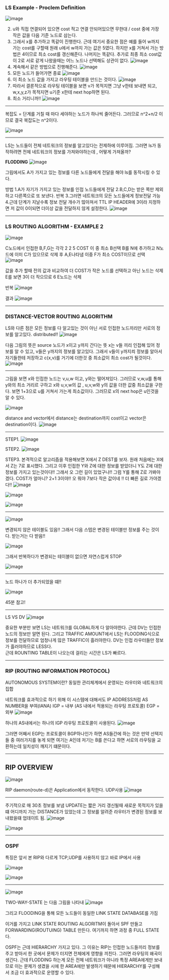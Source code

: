 ### LS Example - Proclem Definition 

![image](https://github.com/yybmion/network/assets/113106136/cd349c58-6553-486a-83b9-0330362e6b93)

2. u와 직접 연결되어 있으면 cost 적고 연결 안되어있으면 무한대 / cost 중에 가장 작은 값을 다음 기준 노드로 삼는다.
3. 그래서 x를 추가하고 똑같이 진행한다. 근데 여기서 중요한 점은 예를 들어 w까지 가는 cost를 구할때
원래 u에서 w까지 가는 값은 5였다. 하지만 x를 거쳐서 가는 방법은 4이므로 최소 cost를 갱신해준다. 나머지는 똑같다.
추가로 최종 최소 cost값이 2로 서로 같게 나왔을때는 어느 노드나 선택해도 상관이 없다.
![image](https://github.com/yybmion/network/assets/113106136/29ca77d4-5aba-4649-8bf2-651c4aee2a63)
4. 계속해서 같은 방법으로 진행해준다.
![image](https://github.com/yybmion/network/assets/113106136/6d311eec-319a-4951-b1fe-c069e93473ab)
5. 모든 노드가 들어가면 종료
![image](https://github.com/yybmion/network/assets/113106136/1defb73a-4d46-4a91-90c6-da9d9b50edbc)
6. 이 최소 노드 값을 가지고 라우팅 테이블을 만드는 것이다.
![image](https://github.com/yybmion/network/assets/113106136/36eeee13-3f58-4625-a859-db9f69752866)
7. 따라서 결론적으로 라우팅 테이블을 보면 v가 목적지면 그냥 v한테 보내면 되고, w,x,y,z가 목적지면 u기준 x한테 next hop하면 된다.
8. 최소 거리니까!!
![image](https://github.com/yybmion/network/assets/113106136/bf99c94f-2ad4-4ff1-9527-ea1237a1a5e1)

___

복잡도 = 단계를 거칠 때 마다 세야하는 노드가 하나씩 줄어든다.
그러므로 n^2+n/2 이므로 결국 복잡도는 n^2이다.

![image](https://github.com/yybmion/network/assets/113106136/ebfc664a-c5c8-4bcd-ac13-244ff0aa7400)

___

LS는 노드들이 전체 네트워크의 정보를 알고있다는 전제하에 이루어짐.
그러면 ls가 동작하려면 전체 네트워크의 정보를 가져와야하는데 , 어떻게 가져올까?

**FLODDING**
![image](https://github.com/yybmion/network/assets/113106136/d0d468d2-f008-4926-aef8-66c688055000)

그림에서도 A가 가지고 있는 정보를 다른 노드들에게 전달을 해야 ls를 동작시킬 수 있다.

방법
1.A가 자기가 가지고 있는 정보를 인접 노드들에게 전달
2.B,C,D는 받은 쪽만 제외하고 다른쪽으로 또 보낸다. 반복
3.그러면 네트워크의 모든 노드들에게 정보전달 가능
4.근데 단계가 지날수록 정보 전달 개수가 많아져서 TTL IP HEADER에 3이라 지정하면 저 값이 0이되면 더이상 값을 전달하지 않게 설정한다.
![image](https://github.com/yybmion/network/assets/113106136/9a5ed4aa-c437-47b3-b78c-12a847e4419c)

___

### LS ROUTING ALGORITHM - EXAMPLE 2
![image](https://github.com/yybmion/network/assets/113106136/fbff97ed-7e9f-4e9b-bad8-1d38956d2173)

C노드에서 인접한 B,F,G는 각각 2 2 5 COST 이 중 최소 B선택
B를 N에 추가하고 N노드에 이미 C가 있으므로 삭제 후 A,E나타냄
이중 F가 최소 COST이므로 선택
![image](https://github.com/yybmion/network/assets/113106136/852e4ec4-daba-4e4e-8799-219ed76fc986)

값을 추가 할때 전의 값과 비교하여 더 COST가 작은 노드를 선택하고 아닌 노드는 삭제 
E를 보면 3이 더 작으므로 6 E노드는 삭제

반복
![image](https://github.com/yybmion/network/assets/113106136/a51b4502-c079-420d-aa2d-6d5a8253b77c)

결과
![image](https://github.com/yybmion/network/assets/113106136/c48e9a44-dd81-433e-a11d-b0d2ea41a647)

___

### DISTANCE-VECTOR ROUTING ALGORITHM

LS와 다른 점은 모든 정보를 다 알고있는 것이 아닌 서로 인접한 노드끼리만 서로의 정보를 알고있다.
distributed!!
![image](https://github.com/yybmion/network/assets/113106136/749dbea0-1cbf-4a9a-87e3-6d6fe011c3b3)

다음 그림의 뜻은 source 노드가 x이고 y까지 간다는 뜻
x는 v들 끼리 인접해 있어 정보를 알 수 있고, v들은 y까지의 정보를 알고있다. 그래서 v들이 y까지릐 정보를
알아서 자기들한테 저장하고 c(x,v)를 거기에 더한것 중 최소값이 최소 cost가 될것이다.
![image](https://github.com/yybmion/network/assets/113106136/a132ffa7-5db0-4898-9f3e-faa764972e86)
___

그림을 보면 x와 인접한 노드는 v,u,w 이고, y와는 떨어져있다. 그러므로 v,w,u를 통해 y와의 최소 거리르 구하고
x와 u,v,w의 값 , u,v,w와 y의 값을 더한 값중 최소값을 구한다.
보면 1+3으로 u를 거쳐서 가는게 최소값이다. 그러므로 x의 next hop은 u인것을 알 수 있다.

![image](https://github.com/yybmion/network/assets/113106136/b754ee3d-e0ee-4586-b10d-d3fe499776ec)

distance and vector에서
distance는 destination까지 cost이고
vector은 destination이다.
![image](https://github.com/yybmion/network/assets/113106136/e40d36df-8d62-4c89-b0a7-71d269fa1e3e)

___
STEP1.
![image](https://github.com/yybmion/network/assets/113106136/b242e3a0-4b0f-4bd3-aaec-a199cad33ff3)

STEP2.
![image](https://github.com/yybmion/network/assets/113106136/c0685a07-feb5-415b-8a0b-cd13d704d714)

STEP3.
본격적으로 알고리즘을 적용해보면 X에서 Z DEST를 보자.
원래 처음에는 X에서 Z는 7로 표시했다. 그리고 이후 인접한 Y와 Z에 대한 정보를 받았더니 Y도 Z에 대한 정보를 가지고 있는것이다!!
그래서 오 그런 길이 있었구나!! 그럼 Y를 통해 Z로 가봐야겠다. COST가 얼마니? 2+1 3이야!!
오 뭐야 7보다 작은 값이네 !! 더 빠른 길로 가야겠다!!
![image](https://github.com/yybmion/network/assets/113106136/cdac42ad-f7ec-4582-baa5-f88d960900c4)

![image](https://github.com/yybmion/network/assets/113106136/020e7a22-c122-4508-908a-e912335e452a)

![image](https://github.com/yybmion/network/assets/113106136/b67fe2d8-7136-4f8c-ac34-a50d5102701e)
 
___

![image](https://github.com/yybmion/network/assets/113106136/8d668cab-a3c1-49fe-8bbf-a60e8ef44a1c)

변경되지 않은 테이블도 있음!!
그래서 다음 스텝은 변경된 테이블만 정보를 주는 것이다. 받는거는 다 받음!!

![image](https://github.com/yybmion/network/assets/113106136/a230584c-d516-48bb-bcd2-dc5adc78d6f7)

그래서 반복하다가 변경되는 테이블이 없으면 자연스럽게 STOP

![image](https://github.com/yybmion/network/assets/113106136/c4bb1265-8299-434b-bc26-d8839059b980)
 
___

노드 하나가 더 추가되었을 떄!!

![image](https://github.com/yybmion/network/assets/113106136/7177c567-cc23-45d1-9412-e9aca46d9423)

45분 참고!

___
LS VS DV
![image](https://github.com/yybmion/network/assets/113106136/57c9c4cf-c1e2-4618-bd4a-ff62eb035488)

중요한 부분만 보면 LS는 네트워크를 GLOBAL하게 다 알아야한다. 근데 DV는 인접한 노드의 정보만 알면 된다.
그리고 TRAFFIC AMOUNT에서 LS는 FLOODING식으로 정보를 전달하므로 엄청나게 많은 TRAFFIC이 흘러야한다.
DV는 인접 라우터들만 정보가 흘러야하므로 LESS다.  
근데 ROUNTING TABLE이 나오는데 걸리는 시간은 LS가 빠르다.

___
### RIP (ROUTING INFORMATION PROTOCOL)

AUTONOMOUS SYSTEM이란?
동일한 관리체계에서 운영되는 라우터와 네트워크의 집합
 
네트워크를 효과적으로 하기 위해 이 시스템에 대해서도 IP ADDRESS처럼 AS NUMBER을 부여(IANA)
IGP = 내부 (AS 내에서 적용되는 라우팅 프로토콜)
EGP = 외부
![image](https://github.com/yybmion/network/assets/113106136/1e351513-f658-4fb8-a5f1-7cf3d8881361)

하나의 AS내에서는 하나의 IGP 라우팅 프로토콜이 사용된다.
![image](https://github.com/yybmion/network/assets/113106136/41426eb4-1e38-4627-9dd0-9b943b15cdde)

그러면 어째서 EGP는 프로토콜이 BGP하나인가 하면 AS들간에 하는 것은 만약 선택지들 중 여러가지를 놓게 되면
여기는 A인데 저기는 B를 쓴다고 하면 서로의 라우팅을 교환하는데 일치성이 깨지기 떄문이다.

___

## RIP OVERVIEW
![image](https://github.com/yybmion/network/assets/113106136/9df65b82-f217-417a-abf9-9a4bbea9b83d)

RIP daemon(route-d)은 Application에서 동작한다.
UDP사용
![image](https://github.com/yybmion/network/assets/113106136/0a4ddf54-86bc-4a38-abdb-81c8c6bfdf6a)

___

주기적으로 매 30초 정보를 보냄
UPDATE는 짧은 거리 갱신될때
새로운 목적지가 있을떄
어디까지 가는 DISTANCE가 있었는데 그 정보를 알려준 라우터가 변경된 정보를 보내왔을떄
업데이트 됨.
![image](https://github.com/yybmion/network/assets/113106136/758069a5-ca01-447a-990e-e286d3aff6cc)
 

![image](https://github.com/yybmion/network/assets/113106136/c890b0b9-387b-426c-94b0-a462d731c392)

___

### OSPF
특징은 앞서 본 RIP와 다르게 TCP,UDP를 사용하지 않고 바로 IP에서 사용

![image](https://github.com/yybmion/network/assets/113106136/371e47e4-cec2-4476-97e9-38c2e87ba841)

![image](https://github.com/yybmion/network/assets/113106136/b8f83692-c2c8-4c02-a3b4-2a90df66b2a1)

___

![image](https://github.com/yybmion/network/assets/113106136/723c569e-84a2-4c5f-92af-f984b8894492)

TWO-WAY-STATE
는 다음 그림을 나타내
![image](https://github.com/yybmion/network/assets/113106136/cafe5499-8f1b-49e8-bc96-0c70acd53890)

그리고 FLOODING을 통해 모든 노드들이 동일한 LINK STATE DATABASE를 가짐

이거를 가지고 LINK STATE ROUTING ALGORITM이 돌아서 SPF 만들고 FORWARDING(ROUTUING) TABLE 만든다. 
여기까지 하면 과정 중 FULL STATE다.
  
OSPF는 근데 HIERARCHY 가지고 있다. 그 이유는 RIP는 인접한 노드들끼리 정보를 주고 받아서 한 곳에서 문제가 터지면
전체에게 영향을 끼친다. 그러면 라우팅의 왜곡이 생긴다. 
근데 FLODDING 하는게 모든 전체 네트워크가 아니라 특정 AREA에게만 보내므로 이는 문제가 생겼을 시에 한 AREA에만
발생하기 때문에 HIERARCHY를 구성해서 조금 더 효과적으로 운영할 수 있다.



 
